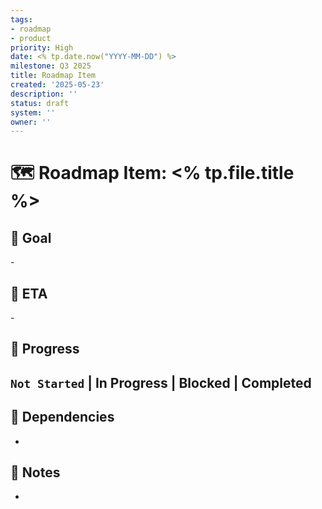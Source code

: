 ```yaml
---
tags:
- roadmap
- product
priority: High
date: <% tp.date.now("YYYY-MM-DD") %>
milestone: Q3 2025
title: Roadmap Item
created: '2025-05-23'
description: ''
status: draft
system: ''
owner: ''
---
```


# 🗺️ Roadmap Item: <% tp.file.title %>

## 🎯 Goal
- 

## 📅 ETA
- 

## 🔄 Progress
`Not Started` | In Progress | Blocked | Completed
-   

## 🧱 Dependencies
-  

## 📝 Notes
- 